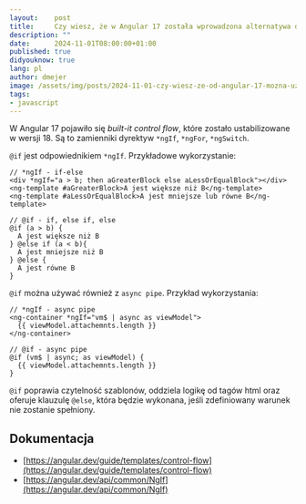 ```yaml
---
layout:    post
title:     Czy wiesz, że w Angular 17 została wprowadzona alternatywa dla *ngIf?
description: ""
date:      2024-11-01T08:00:00+01:00
published: true
didyouknow: true
lang: pl
author: dmejer
image: /assets/img/posts/2024-11-01-czy-wiesz-ze-od-angular-17-mozna-uzywac-if-zamiast-ngif/thumbnail.webp
tags:
- javascript
---
```

W Angular 17 pojawiło się *built-it control flow*, które zostało ustabilizowane w wersji 18. Są to zamienniki dyrektyw `*ngIf`, `*ngFor`, `*ngSwitch`.

`@if` jest odpowiednikiem `*ngIf`. Przykładowe wykorzystanie:
```
// *ngIf - if-else
<div *ngIf="a > b; then aGreaterBlock else aLessOrEqualBlock"></div>
<ng-template #aGreaterBlock>A jest większe niż B</ng-template>
<ng-template #aLessOrEqualBlock>A jest mniejsze lub równe B</ng-template>
 
// @if - if, else if, else
@if (a > b) {
  A jest większe niż B
} @else if (a < b){
  A jest mniejsze niż B
} @else {
  A jest równe B
}
```

`@if` można używać również z `async pipe`. Przykład wykorzystania:
```
// *ngIf - async pipe
<ng-container *ngIf="vm$ | async as viewModel">
  {{ viewModel.attachemnts.length }}
</ng-container>
 
// @if - async pipe
@if (vm$ | async; as viewModel) {
  {{ viewModel.attachemnts.length }}
}
```

`@if` poprawia czytelność szablonów, oddziela logikę od tagów html oraz oferuje klauzulę `@else`, która będzie wykonana, jeśli zdefiniowany warunek nie zostanie spełniony.

## Dokumentacja
- [https://angular.dev/guide/templates/control-flow](https://angular.dev/guide/templates/control-flow)
- [https://angular.dev/api/common/NgIf](https://angular.dev/api/common/NgIf)
